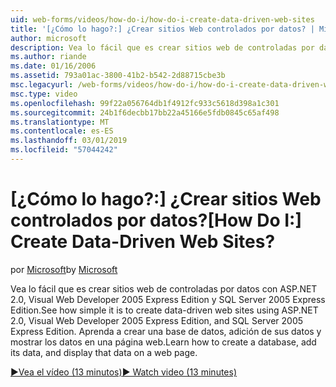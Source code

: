 ```yaml
---
uid: web-forms/videos/how-do-i/how-do-i-create-data-driven-web-sites
title: '[¿Cómo lo hago?:] ¿Crear sitios Web controlados por datos? | Microsoft Docs'
author: microsoft
description: Vea lo fácil que es crear sitios web de controladas por datos con ASP.NET 2.0, Visual Web Developer 2005 Express Edition y SQL Server 2005 Express Edition. Obtenga información sobre...
ms.author: riande
ms.date: 01/16/2006
ms.assetid: 793a01ac-3800-41b2-b542-2d88715cbe3b
msc.legacyurl: /web-forms/videos/how-do-i/how-do-i-create-data-driven-web-sites
msc.type: video
ms.openlocfilehash: 99f22a056764db1f4912fc933c5618d398a1c301
ms.sourcegitcommit: 24b1f6decbb17bb22a45166e5fdb0845c65af498
ms.translationtype: MT
ms.contentlocale: es-ES
ms.lasthandoff: 03/01/2019
ms.locfileid: "57044242"
---
```

<a name="how-do-i-create-data-driven-web-sites"></a><span data-ttu-id="fdf71-105">[¿Cómo lo hago?:] ¿Crear sitios Web controlados por datos?</span><span class="sxs-lookup"><span data-stu-id="fdf71-105">[How Do I:] Create Data-Driven Web Sites?</span></span>
====================
<span data-ttu-id="fdf71-106">por [Microsoft](https://github.com/microsoft)</span><span class="sxs-lookup"><span data-stu-id="fdf71-106">by [Microsoft](https://github.com/microsoft)</span></span>

<span data-ttu-id="fdf71-107">Vea lo fácil que es crear sitios web de controladas por datos con ASP.NET 2.0, Visual Web Developer 2005 Express Edition y SQL Server 2005 Express Edition.</span><span class="sxs-lookup"><span data-stu-id="fdf71-107">See how simple it is to create data-driven web sites using ASP.NET 2.0, Visual Web Developer 2005 Express Edition, and SQL Server 2005 Express Edition.</span></span> <span data-ttu-id="fdf71-108">Aprenda a crear una base de datos, adición de sus datos y mostrar los datos en una página web.</span><span class="sxs-lookup"><span data-stu-id="fdf71-108">Learn how to create a database, add its data, and display that data on a web page.</span></span>

[<span data-ttu-id="fdf71-109">&#9654;Vea el vídeo (13 minutos)</span><span class="sxs-lookup"><span data-stu-id="fdf71-109">&#9654; Watch video (13 minutes)</span></span>](https://channel9.msdn.com/Blogs/ASP-NET-Site-Videos/how-do-i-create-data-driven-web-sites)
